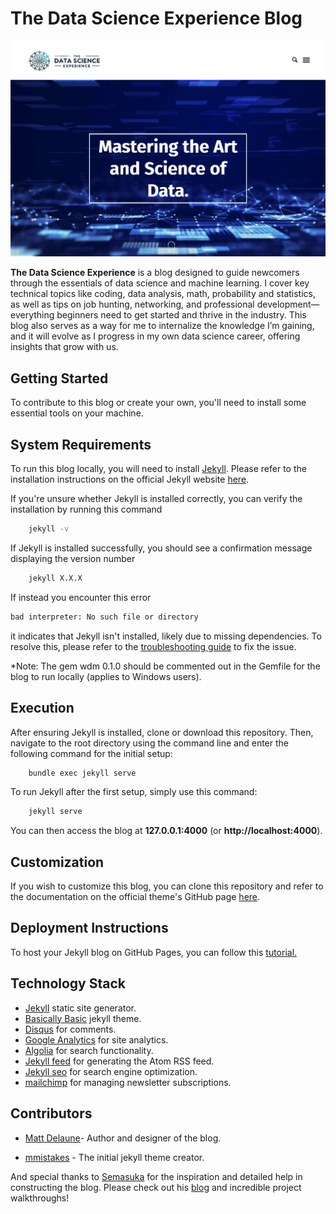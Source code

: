 # The Data Science Experience Blog

![blog landing page](assets/post_cont_image/blog_screenshot.png)

**The Data Science Experience** is a blog designed to guide newcomers through the essentials of data science and machine learning. I cover key technical topics like coding, data analysis, math, probability and statistics, as well as tips on job hunting, networking, and professional development—everything beginners need to get started and thrive in the industry. This blog also serves as a way for me to internalize the knowledge I’m gaining, and it will evolve as I progress in my own data science career, offering insights that grow with us.

## Getting Started

To contribute to this blog or create your own, you'll need to install some essential tools on your machine.

## System Requirements

To run this blog locally, you will need to install [Jekyll](https://jekyllrb.com). Please refer to the installation instructions on the official Jekyll website [here](https://jekyllrb.com/docs/installation/).

If you're unsure whether Jekyll is installed correctly, you can verify the installation by running this command

```bash
    jekyll -v
```

If Jekyll is installed successfully, you should see a confirmation message displaying the version number

```bash
    jekyll X.X.X
```

If instead you encounter this error

```bash
bad interpreter: No such file or directory
```

 it indicates that Jekyll isn't installed, likely due to missing dependencies. To resolve this, please refer to the [troubleshooting guide](https://jekyllrb.com/docs/troubleshooting/#installation-problems) to fix the issue.

*Note: The gem wdm 0.1.0 should be commented out in the Gemfile for the blog to run locally (applies to Windows users).

## Execution

After ensuring Jekyll is installed, clone or download this repository. Then, navigate to the root directory using the command line and enter the following command for the initial setup:

```bash
    bundle exec jekyll serve
```

To run Jekyll after the first setup, simply use this command:

```bash
    jekyll serve
```

You can then access the blog at **127.0.0.1:4000** (or **http://localhost:4000**).

## Customization

If you wish to customize this blog, you can clone this repository and refer to the documentation on the official theme's GitHub page [here](https://github.com/mmistakes/jekyll-theme-basically-basic).

## Deployment Instructions

To host your Jekyll blog on GitHub Pages, you can follow this [tutorial.](https://www.youtube.com/watch?v=fqFjuX4VZmU)

## Technology Stack

* [Jekyll](https://jekyllrb.com) static site generator.
* [Basically Basic](https://github.com/mmistakes/jekyll-theme-basically-basic) jekyll theme.
* [Disqus](https://disqus.com) for comments.
* [Google Analytics](https://analytics.google.com/analytics/web) for site analytics.
* [Algolia](https://www.algolia.com) for search functionality.
* [Jekyll feed](https://github.com/jekyll/jekyll-feed) for generating the Atom RSS feed.
* [Jekyll seo](https://github.com/jekyll/jekyll-seo-tag) for search engine optimization.
* [mailchimp](https://mailchimp.com) for managing newsletter subscriptions.

## Contributors

* [Matt Delaune](https://github.com/mattdelaune)- Author and designer of the blog.

* [mmistakes](https://github.com/mmistakes) - The initial jekyll theme creator.

And special thanks to [Semasuka](https://github.com/semasuka) for the inspiration and detailed help in constructing the blog. Please check out his [blog](https://semasuka.github.io/blog/) and incredible project walkthroughs!
